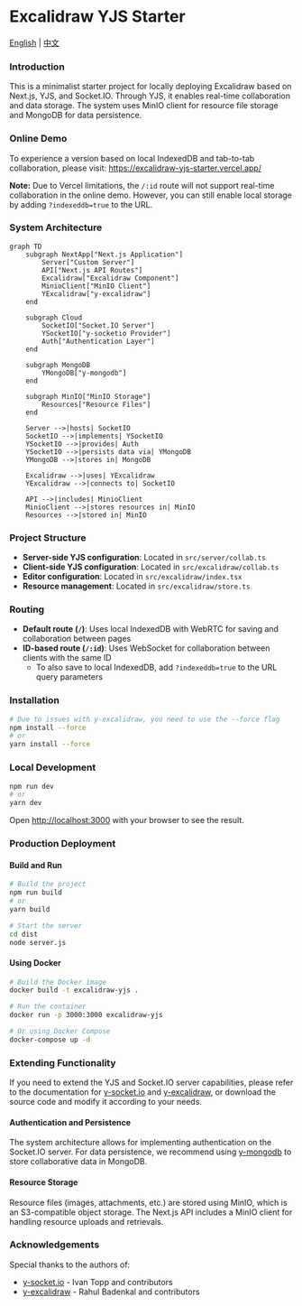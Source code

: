 # Excalidraw YJS Starter

[English](./README.md) | [中文](./README.zh-CN.md)

### Introduction

This is a minimalist starter project for locally deploying Excalidraw based on Next.js, YJS, and Socket.IO. Through YJS, it enables real-time collaboration and data storage. The system uses MinIO client for resource file storage and MongoDB for data persistence.

### Online Demo

To experience a version based on local IndexedDB and tab-to-tab collaboration, please visit: https://excalidraw-yjs-starter.vercel.app/

**Note:** Due to Vercel limitations, the `/:id` route will not support real-time collaboration in the online demo. However, you can still enable local storage by adding `?indexeddb=true` to the URL.

### System Architecture

```mermaid
graph TD
    subgraph NextApp["Next.js Application"]
        Server["Custom Server"]
        API["Next.js API Routes"]
        Excalidraw["Excalidraw Component"]
        MinioClient["MinIO Client"]
        YExcalidraw["y-excalidraw"]
    end

    subgraph Cloud
        SocketIO["Socket.IO Server"]
        YSocketIO["y-socketio Provider"]
        Auth["Authentication Layer"]
    end

    subgraph MongoDB
        YMongoDB["y-mongodb"]
    end

    subgraph MinIO["MinIO Storage"]
        Resources["Resource Files"]
    end

    Server -->|hosts| SocketIO
    SocketIO -->|implements| YSocketIO
    YSocketIO -->|provides| Auth
    YSocketIO -->|persists data via| YMongoDB
    YMongoDB -->|stores in| MongoDB

    Excalidraw -->|uses| YExcalidraw
    YExcalidraw -->|connects to| SocketIO

    API -->|includes| MinioClient
    MinioClient -->|stores resources in| MinIO
    Resources -->|stored in| MinIO
```

### Project Structure

- **Server-side YJS configuration**: Located in `src/server/collab.ts`
- **Client-side YJS configuration**: Located in `src/excalidraw/collab.ts`
- **Editor configuration**: Located in `src/excalidraw/index.tsx`
- **Resource management**: Located in `src/excalidraw/store.ts`

### Routing

- **Default route (`/`)**: Uses local IndexedDB with WebRTC for saving and collaboration between pages
- **ID-based route (`/:id`)**: Uses WebSocket for collaboration between clients with the same ID
  - To also save to local IndexedDB, add `?indexeddb=true` to the URL query parameters

### Installation

```bash
# Due to issues with y-excalidraw, you need to use the --force flag
npm install --force
# or
yarn install --force
```

### Local Development

```bash
npm run dev
# or
yarn dev
```

Open [http://localhost:3000](http://localhost:3000) with your browser to see the result.

### Production Deployment

#### Build and Run

```bash
# Build the project
npm run build
# or
yarn build

# Start the server
cd dist
node server.js
```

#### Using Docker

```bash
# Build the Docker image
docker build -t excalidraw-yjs .

# Run the container
docker run -p 3000:3000 excalidraw-yjs

# Or using Docker Compose
docker-compose up -d
```

### Extending Functionality

If you need to extend the YJS and Socket.IO server capabilities, please refer to the documentation for [y-socket.io](https://github.com/ivan-topp/y-socket.io) and [y-excalidraw](https://github.com/excalidraw/y-excalidraw), or download the source code and modify it according to your needs.

#### Authentication and Persistence

The system architecture allows for implementing authentication on the Socket.IO server. For data persistence, we recommend using [y-mongodb](https://github.com/yjs/y-mongodb) to store collaborative data in MongoDB.

#### Resource Storage

Resource files (images, attachments, etc.) are stored using MinIO, which is an S3-compatible object storage. The Next.js API includes a MinIO client for handling resource uploads and retrievals.

### Acknowledgements

Special thanks to the authors of:

- [y-socket.io](https://github.com/ivan-topp/y-socket.io) - Ivan Topp and contributors
- [y-excalidraw](https://github.com/RahulBadenkal/y-excalidraw) - Rahul Badenkal and contributors
